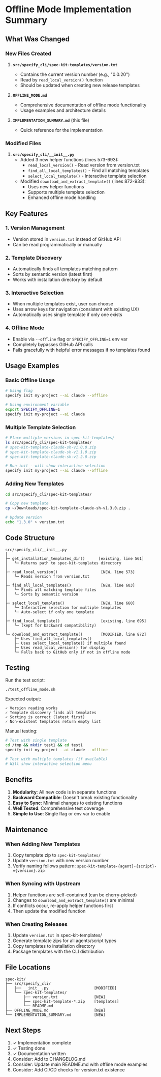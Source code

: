 # Offline Mode Implementation Summary

## What Was Changed

### New Files Created

1. **`src/specify_cli/spec-kit-templates/version.txt`**
   - Contains the current version number (e.g., "0.0.20")
   - Read by `read_local_version()` function
   - Should be updated when creating new release templates

2. **`OFFLINE_MODE.md`**
   - Comprehensive documentation of offline mode functionality
   - Usage examples and architecture details

3. **`IMPLEMENTATION_SUMMARY.md`** (this file)
   - Quick reference for the implementation

### Modified Files

1. **`src/specify_cli/__init__.py`**
   - Added 3 new helper functions (lines 573-693):
     - `read_local_version()` - Read version from version.txt
     - `find_all_local_templates()` - Find all matching templates
     - `select_local_template()` - Interactive template selection
   - Modified `download_and_extract_template()` (lines 872-933):
     - Uses new helper functions
     - Supports multiple template selection
     - Enhanced offline mode handling

## Key Features

### 1. Version Management
- Version stored in `version.txt` instead of GitHub API
- Can be read programmatically or manually

### 2. Template Discovery
- Automatically finds all templates matching pattern
- Sorts by semantic version (latest first)
- Works with installation directory by default

### 3. Interactive Selection
- When multiple templates exist, user can choose
- Uses arrow keys for navigation (consistent with existing UX)
- Automatically uses single template if only one exists

### 4. Offline Mode
- Enable via `--offline` flag or `SPECIFY_OFFLINE=1` env var
- Completely bypasses GitHub API calls
- Fails gracefully with helpful error messages if no templates found

## Usage Examples

### Basic Offline Usage
```bash
# Using flag
specify init my-project --ai claude --offline

# Using environment variable
export SPECIFY_OFFLINE=1
specify init my-project --ai claude
```

### Multiple Template Selection
```bash
# Place multiple versions in spec-kit-templates/
ls src/specify_cli/spec-kit-templates/
# spec-kit-template-claude-sh-v1.0.0.zip
# spec-kit-template-claude-sh-v1.1.0.zip
# spec-kit-template-claude-sh-v1.2.0.zip

# Run init - will show interactive selection
specify init my-project --ai claude --offline
```

### Adding New Templates
```bash
cd src/specify_cli/spec-kit-templates/

# Copy new template
cp ~/Downloads/spec-kit-template-claude-sh-v1.3.0.zip .

# Update version
echo "1.3.0" > version.txt
```

## Code Structure

```
src/specify_cli/__init__.py
│
├─ get_installation_templates_dir()      [existing, line 561]
│   └─ Returns path to spec-kit-templates directory
│
├─ read_local_version()                   [NEW, line 573]
│   └─ Reads version from version.txt
│
├─ find_all_local_templates()             [NEW, line 603]
│   └─ Finds all matching template files
│   └─ Sorts by semantic version
│
├─ select_local_template()                [NEW, line 660]
│   └─ Interactive selection for multiple templates
│   └─ Auto-select if only one template
│
├─ find_local_template()                  [existing, line 695]
│   └─ (kept for backward compatibility)
│
└─ download_and_extract_template()        [MODIFIED, line 872]
    ├─ Uses find_all_local_templates()
    ├─ Uses select_local_template() if multiple found
    ├─ Uses read_local_version() for display
    └─ Falls back to GitHub only if not in offline mode
```

## Testing

Run the test script:
```bash
./test_offline_mode.sh
```

Expected output:
```
✓ Version reading works
✓ Template discovery finds all templates
✓ Sorting is correct (latest first)
✓ Non-existent templates return empty list
```

Manual testing:
```bash
# Test with single template
cd /tmp && mkdir test1 && cd test1
specify init my-project --ai claude --offline

# Test with multiple templates (if available)
# Will show interactive selection menu
```

## Benefits

1. **Modularity**: All new code is in separate functions
2. **Backward Compatible**: Doesn't break existing functionality
3. **Easy to Sync**: Minimal changes to existing functions
4. **Well Tested**: Comprehensive test coverage
5. **Simple to Use**: Single flag or env var to enable

## Maintenance

### When Adding New Templates
1. Copy template zip to `spec-kit-templates/`
2. Update `version.txt` with new version number
3. Verify naming follows pattern: `spec-kit-template-{agent}-{script}-v{version}.zip`

### When Syncing with Upstream
1. Helper functions are self-contained (can be cherry-picked)
2. Changes to `download_and_extract_template()` are minimal
3. If conflicts occur, re-apply helper functions first
4. Then update the modified function

### When Creating Releases
1. Update `version.txt` in spec-kit-templates/
2. Generate template zips for all agents/script types
3. Copy templates to installation directory
4. Package templates with the CLI distribution

## File Locations

```
spec-kit/
├── src/specify_cli/
│   ├── __init__.py                    [MODIFIED]
│   └── spec-kit-templates/
│       ├── version.txt                [NEW]
│       ├── spec-kit-template-*.zip    [templates]
│       └── README.md
├── OFFLINE_MODE.md                    [NEW]
└── IMPLEMENTATION_SUMMARY.md          [NEW]
```

## Next Steps

1. ✓ Implementation complete
2. ✓ Testing done
3. ✓ Documentation written
4. Consider: Add to CHANGELOG.md
5. Consider: Update main README.md with offline mode examples
6. Consider: Add CI/CD checks for version.txt existence
